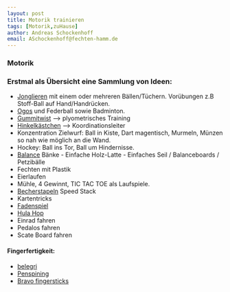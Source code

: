 ```yaml
---
layout: post
title: Motorik trainieren
tags: [Motorik,zuHause]
author: Andreas Schockenhoff 
email: ASchockenhoff@fechten-hamm.de
---
```

### Motorik 

### Erstmal als Übersicht eine Sammlung von Ideen:
* [Jonglieren](https://www.youtube.com/watch?v=03VNHsU2jZE) mit einem oder mehreren Bällen/Tüchern. Vorübungen z.B Stoff-Ball auf Hand/Handrücken.
* [Ogos](https://www.youtube.com/watch?v=6bucYd8HPbk) und Federball sowie Badminton.
* [Gummitwist](https://www.youtube.com/watch?v=xPpK3dkk9nk) --> plyometrisches Training 
* [Hinkelkästchen](https://www.youtube.com/watch?v=Vc9wQvLtcXc) --> Koordinationsleiter 
* Konzentration Zielwurf: Ball in Kiste, Dart magentisch, Murmeln, Münzen so nah wie möglich an die Wand.
* Hockey: Ball ins Tor, Ball um Hindernisse.
* [Balance](https://www.youtube.com/watch?v=btk2lrzdNW0) Bänke - Einfache Holz-Latte - Einfaches Seil / Balanceboards / Petzibälle 
* Fechten mit Plastik
* Eierlaufen
* Mühle, 4 Gewinnt, TIC TAC TOE als Laufspiele.
* [Becherstapeln](https://www.youtube.com/watch?v=F89vHYoM8XM) Speed Stack
* Kartentricks
* [Fadenspiel](https://www.youtube.com/watch?v=e4XVnGeJSYc)
* [Hula Hop](https://www.youtube.com/watch?v=s1iXJhsSz8k)
* Einrad fahren
* Pedalos fahren
* Scate Board fahren

#### Fingerfertigkeit:
* [belegri](https://www.youtube.com/watch?v=-2DVEFePGgc)
* [Penspining](https://www.youtube.com/watch?v=wg-gIKKr8jY)
* [Bravo fingersticks](https://www.youtube.com/watch?v=Tedl1G731fE)
   